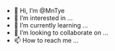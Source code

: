 - 👋 Hi, I’m @MnTye
- 👀 I’m interested in ...
- 🌱 I’m currently learning ...
- 💞️ I’m looking to collaborate on ...
- 📫 How to reach me ...

<!---
MnTye/MnTye is a ✨ special ✨ repository because its `README.md` (this file) appears on your GitHub profile.
You can click the Preview link to take a look at your changes.
--->
